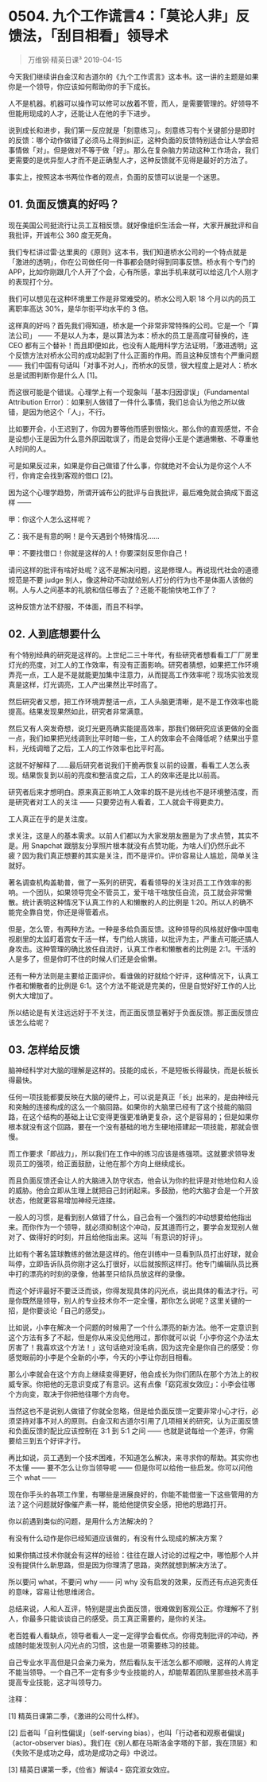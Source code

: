 # 0504. 九个工作谎言4：「莫论人非」反馈法，「刮目相看」领导术
> 万维钢·精英日课³
2019-04-15

今天我们继续讲白金汉和古道尔的《九个工作谎言》这本书。这一讲的主题是如果你是一个领导，你应该如何帮助你的手下成长。

人不是机器。机器可以操作可以修可以放着不管，而人，是需要管理的。好领导不但能用现成的人才，还能让人在他的手下进步。

说到成长和进步，我们第一反应就是「刻意练习」。刻意练习有个关键部分是即时的反馈：哪个动作做错了必须马上得到纠正，这种负面的反馈特别适合让人学会把事情做「对」。但是做对不等于做「好」。那么在复杂脑力劳动这种工作场合，我们更需要的是优异型人才而不是正确型人才，这种反馈就不见得是最好的方法了。

事实上，按照这本书两位作者的观点，负面的反馈可以说是一个迷思。

## 01. 负面反馈真的好吗？

现在美国公司挺流行让员工互相反馈。就好像组织生活会一样，大家开展批评和自我批评，开诚布公 360 度无死角。

我们专栏讲过雷·达里奥的《原则》这本书，我们知道桥水公司的一个特点就是「激进的透明」，你在公司做任何一件事都会随时得到同事反馈。桥水有个专门的 APP，比如你刚跟几个人开了个会，心有所感，拿出手机来就可以给这几个人刚才的表现打个分。

我们可以想见在这种环境里工作是非常难受的。桥水公司入职 18 个月以内的员工离职率高达 30%，是华尔街平均水平的 3 倍。

这样真的好吗？首先我们得知道，桥水是一个非常非常特殊的公司。它是一个「算法公司」 —— 不是以人为本，是以算法为本：桥水的员工是高度可替换的，连 CEO 都有三个替补！而且即便如此，也没有人能用科学方法证明，「激进透明」这个反馈方法对桥水公司的成功起到了什么正面的作用。而且这种反馈有个严重问题 —— 我们中国有句话叫「对事不对人」，而桥水的反馈，很大程度上是对人：桥水总是试图判断你是什么人 [1]。

而这很可能是个错误。心理学上有一个现象叫「基本归因谬误」（Fundamental Attribution Error）：如果别人做错了一件什么事情，我们总会认为他之所以做错，是因为他这个「人」，不行。

比如要开会，小王迟到了，你因为要等他而感到很恼火。那么你的直观感觉，不会是设想小王是因为什么意外原因耽误了，而是会觉得小王是个邋遢懒散、不尊重他人时间的人。

可是如果反过来，如果是你自己做错了什么事，你就绝对不会认为是你这个人不行，你肯定会找到客观的借口 [2]。

因为这个心理学趋势，所谓开诚布公的批评与自我批评，最后难免就会搞成下面这样 ——

甲：你这个人怎么这样呢？

乙：我不是有意的啊！是今天遇到个特殊情况……

甲：不要找借口！你就是这样的人！你要深刻反思你自己！

请问这样的批评有啥好处呢？这不是解决问题，这是修理人。再说现代社会的道德规范是不要 judge 别人，像这种动不动就给别人打分的行为也不是体面人该做的啊。人与人之间基本的礼貌和信任哪去了？还能不能愉快地工作了？

这种反馈方法不舒服，不体面，而且不科学。

## 02. 人到底想要什么

有个特别经典的研究是这样的。上世纪二三十年代，有些研究者想看看工厂厂房里灯光的亮度，对工人的工作效率，有没有正面影响。研究者猜想，如果把工作环境弄亮一点，工人是不是就能更加集中注意力，从而提高工作效率呢？现场实验发现真是这样，灯光调亮，工人产出果然比平时高了。

然后研究者又想，把工作环境弄整洁一点，工人头脑更清晰，是不是工作效率也能提高。结果发现果然如此，研究者非常满意。

然后又有人突发奇想，说灯光更亮确实能提高效率，那我们做研究应该更做的全面一点，我们如果把光线调到比平时暗一些，工人的效率会不会降低呢？结果出乎意料，光线调暗了之后，工人的工作效率也比平时高。

这就不好解释了……最后研究者说我们干脆再恢复以前的设置，看看工人怎么表现。结果恢复到以前的亮度和整洁度之后，工人的效率还是比以前高。

研究者后来才想明白。原来真正影响工人效率的既不是光线也不是环境整洁度，而是研究者对工人的关注 —— 只要旁边有人看着，工人就会干得更卖力。

工人真正在乎的是关注度。

求关注，这是人的基本需求。以前人们都以为大家发朋友圈是为了求点赞，其实不是。用 Snapchat 跟朋友分享照片根本就没有点赞功能，为啥人们仍然乐此不疲？因为我们真正想要的其实是关注，而不是评价。评价容易让人尴尬，简单关注就好。

著名调查机构盖勒普，做了一系列的研究，看看领导的关注对员工工作效率的影响。一个团队，如果领导完全不管员工，爱干啥干啥放任自流，员工就会非常懒散。统计表明这种情况下认真工作的人和懒散的人的比例是 1:20。所以人的确不能完全靠自觉，你还是得管着点。

但是，怎么管，有两种方法。一种是多给负面反馈。这种领导的风格就好像中国电视剧里的太监盯着宫女干活一样，专门给人挑错，以批评为主，严重点可能还搞人身攻击。这种管理的确比放任自流好，认真工作者和懒散者的比例是 2:1。干活的人是多了，但是你盯不住的时候人们还是会偷懒。

还有一种方法则是主要给正面评价。看谁做的好就给个好评，这种情况下，认真工作者和懒散者的比例是 6:1。这个方法不能说是完美的，但是自觉好好工作的人比例大大增加了。

所以结论是有关注远远好于不关注，而正面反馈显著好于负面反馈。那正面反馈应该怎么给呢？

## 03. 怎样给反馈

脑神经科学对大脑的理解是这样的。技能的成长，不是短板长得最快，而是长板长得最快。

任何一项技能都要反映在大脑的硬件上，可以说是真正「长」出来的，是由神经元和突触的连接构成的这么一个脑回路。如果你的大脑里已经有了这个技能的脑回路，在这个结构的基础上让它变得更强更准确更复杂，这个是容易的；但是如果你根本就没有这个回路，要在一个没有基础的地方生硬地搭建起一项技能，那就会很慢。

而工作要求「即战力」，所以我们在工作中的练习应该是练强项。这就要求领导发现员工的强项，给正面鼓励，让他在那个方向上继续成长。

而且负面反馈还会让人的大脑进入防守状态，他会认为你的批评是对他地位和人设的威胁。他会立即从生理上就把自己封闭起来。多鼓励，他的大脑才会是一个开放状态，他就更容易增加神经元连接。

一般人的习惯，是看到别人做错了什么，自己会有一个强烈的冲动想要给他指出来。而你作为一个领导，就必须抑制这个冲动，反其道而行之，要学会发现别人做对了、做得好的时刻，并且给他指出来。这叫「有意识的好评」。

比如有个著名篮球教练的做法是这样的。他在训练中一旦看到队员打出好球，就会叫停，立即告诉队员你刚才这么打很好，以后就按照这样打。他专门编辑队员比赛中打的漂亮的时刻的录像，他甚至只给队员放这样的录像。

而这个好评最好不要泛泛而谈，你得发现具体的闪光点，说出具体的看法才行。可是你既然是领导，别人的专业技术你不一定全懂，那你怎么说呢？这里关键的一招，是你要谈论「自己的感受」。

比如说，小李在解决一个问题的时候用了一个什么漂亮的新方法。他不一定意识到这个方法有多了不起，但是你从来没见他用过，那你就可以说「小李你这个办法太厉害了！我喜欢这个方法！」这句话绝对没毛病，因为这完全是你自己的感受：你感觉眼前的小李是个全新的小李，今天的小李让你刮目相看。

那么小李就会在这个方向上继续变得更好，他会成长为你们团队在那个方法上的权威专家。你把他的无意识变成了有意识。这有点像「窈窕淑女效应」：小李会往哪个方向变，取决于你把他往哪个方向夸。

当然这也不是说别人做错了你就全忽略，但是给负面反馈一定要非常小心才行，必须坚持对事不对人的原则。白金汉和古道尔引用了几项相关的研究，认为正面反馈和负面反馈的配比应该控制在 3:1 到 5:1 之间 —— 也就是说每给一个差评，你需要给三到五个好评才行。

再比如说，员工遇到一个技术困难，不知道怎么解决，来寻求你的帮助。其实你也不太懂 —— 要不怎么让你当领导呢 —— 但是你可以给他一些启发。你可以问他三个 what ——

现在你手头的各项工作里，有哪些是进展良好的，你能不能借鉴一下这些管用的方法？这个问题就好像催产素一样，能给他提供安全感，把他的思路打开。

你以前遇到类似的问题，是用什么方法解决的？

有没有什么动作是你已经知道应该做的，有没有什么现成的解决方案？

如果你搞过技术你就会有这样的经验：往往在跟人讨论的过程之中，哪怕那个人并没有提供什么新思路，但是因为你理清了思路，突然就想到解决方法了。

所以要问 what，不要问 why —— 问 why 没有启发的效果，反而还有点追究责任的意味，容易让他思维闭合。 

总结来说，人和人互评，特别是提出负面反馈，很难做到客观公正。你理解不了别人，你最多只能谈谈自己的感受。员工真正需要的，是你的关注。

老百姓看人看缺点，领导者看人一定一定得学会看优点。你得克制批评的冲动，养成随时能发现别人闪光点的习惯，这也是一项需要练习的技能。

自己专业水平高但是只会亲力亲为，然后看队友干活怎么都不顺眼，这样的人肯定不能当领导。一个自己不一定有多少专业技能的人，却能帮着团队里那些技术高手提高专业技能，这才叫领导力。

注释：

[1] 精英日课第二季，《激进的公司什么样》。

[2] 后者叫「自利性偏误」（self-serving bias），也叫「行动者和观察者偏误」（actor-observer bias）。我们在《别人都在马斯洛金字塔的下部，我在顶层》和《失败不是成功之母，成功是成功之母》中说过。

[3] 精英日课第一季，《俭省》解读4 - 窈窕淑女效应。


